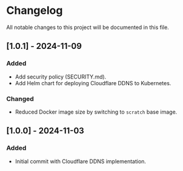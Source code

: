 # Changelog

All notable changes to this project will be documented in this file.

## [1.0.1] - 2024-11-09

### Added

- Add security policy (SECURITY.md).
- Add Helm chart for deploying Cloudflare DDNS to Kubernetes.

### Changed

- Reduced Docker image size by switching to `scratch` base image.

## [1.0.0] - 2024-11-03

### Added

- Initial commit with Cloudflare DDNS implementation.
